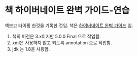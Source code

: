 # 책 하이버네이트 완벽 가이드-연습 
책보고 타이핑 한것을 기록한 것임.
책은 [하이버네이트 완벽 가이드](http://www.yes24.com/24/goods/3892382?scode=029) 임.

1. 책의 버전은 3.x이지만 5.0.0.Final 으로 작업함.
2. xml은 사용하지 않고 되도록 annotation 으로 작업함.
3. jdk 는 1.8을 사용함.
